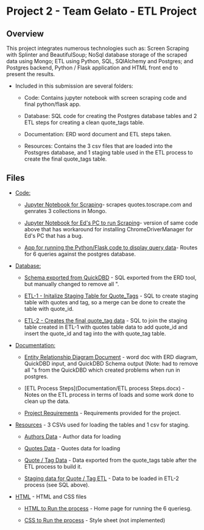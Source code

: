 # Project 2 - Team Gelato - ETL Project


## Overview

This project integrates numerous technologies such as: Screen Scraping with Splinter and BeautifulSoup; NoSql database storage of the scraped data using Mongo; ETL using Python, SQL, SQlAlchemy and Postgres; and Postgres backend, Python / Flask application and HTML front end to present the results. 

* Included in this submission are several folders:  
   
  * Code: Contains jupyter notebook with screen scraping code and final python/flask app.  

  * Database: SQL code for creating the Postgres database tables and 2 ETL steps for creating a clean quote_tags table.

  * Documentation: ERD word document and ETL steps taken. 

  * Resources: Contains the 3 csv files that are loaded into the Postsgres database, and 1 staging table used in the ETL process to create the final quote_tags table.  
  

## Files

* [Code:](Code)  

  * [Jupyter Notebook for Scraping](Code/scrape_final.ipynb)- scrapes quotes.toscrape.com and genrates 3 collections in Mongo.

  * [Jupyter Notebook for Ed's PC to run Scraping](Code/scrape_final_Eds-PC.ipynb)- version of same code above that has workaround for installing ChromeDriverManager for Ed's PC that has a bug.  

  * [App for running the Python/Flask code to display query data](Code/app_final.py)- Routes for 6 queries against the postgres database.  


* [Database:](Database)
  
  * [Schema exported from QuickDBD](Database/QuickDBD-export-Postgress-schema-Final.sql) - SQL exported from the ERD tool, but manually changed to remove all ".

  * [ETL-1 - Initalize Staging Table for Quote_Tags](Database/ETL-1-Schema_for_Initializing_Quote_Tags.sql) - SQL to create staging table with quotes and tag, so a merge can be done to create the table with quote_id.
  
  * [ETL-2 - Creates the final quote_tag data](Database/ETL-2-Populate_Quote_Tags.sql) - SQL to join the staging table created in ETL-1 with quotes table data to add quote_id and insert the quote_id and tag into the with quote_tag table.  


* [Documentation:](Documentation)
  
  * [Entity Relationship Diagram Document](Documentation/ERD_Diagram_from_QuickDBD_for_Project_Gelato_Quotes_to_Scrape_DB.docx) - word doc with ERD diagram, QuickDBD input, and QuickDBD Schema output (Note: had to remove all "s
 from the QuickDBD which created problems when run in postgres.
 
  * [ETL Process Steps](Documentation/ETL process Steps.docx) - Notes on the ETL process in terms of loads and some work done to clean up the data. 

  * [Project Requirements](Documentation/project-requirement.md) - Requirements provided for the project. 

 
* [Resources](Resources) - 3 CSVs used for loading the tables and 1 csv for staging. 

  * [Authors Data](Resources/authors.csv) - Author data for loading 

  * [Quotes  Data](Resources/quotes.csv) - Quotes data for loading 

  * [Quote / Tag Data](Resources/quote_tags.csv) - Data exported from the quote_tags table after the ETL process to build it. 
  
  * [Staging data for Quote / Tag ETL](Resources/Mongo_raw_quote_tags.csv) - Data to be loaded in ETL-2 process (see SQL above). 


* [HTML](templates) - HTML and CSS files 

  * [HTML to Run the process](templates/index.html) - Home page for running the 6 queriesg. 

  * [CSS to Run the process](templates/style.css) - Style sheet (not implemented)  

